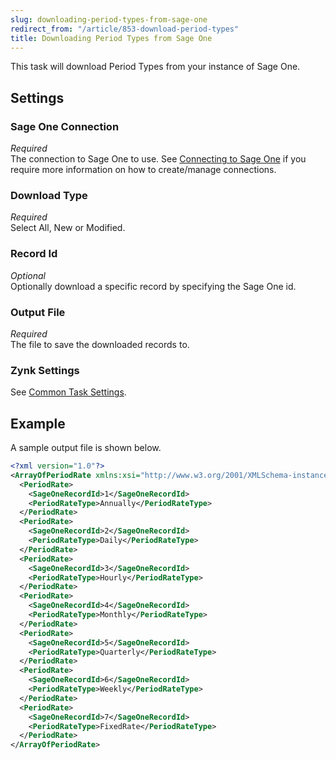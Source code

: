 ```yaml
---
slug: downloading-period-types-from-sage-one
redirect_from: "/article/853-download-period-types"
title: Downloading Period Types from Sage One
---
```

This task will download Period Types from your instance of Sage One.

## Settings
### Sage One Connection
_Required_  
The connection to Sage One to use. See [Connecting to Sage One](connecting-to-sage-one) if you require more information on how to create/manage connections.

### Download Type
_Required_  
Select All, New or Modified.

### Record Id
_Optional_  
Optionally download a specific record by specifying the Sage One id.

### Output File
_Required_  
The file to save the downloaded records to.

### Zynk Settings
See [Common Task Settings](common-task-settings).

## Example
A sample output file is shown below.
```xml
<?xml version="1.0"?>
<ArrayOfPeriodRate xmlns:xsi="http://www.w3.org/2001/XMLSchema-instance" xmlns:xsd="http://www.w3.org/2001/XMLSchema">
  <PeriodRate>
    <SageOneRecordId>1</SageOneRecordId>
    <PeriodRateType>Annually</PeriodRateType>
  </PeriodRate>
  <PeriodRate>
    <SageOneRecordId>2</SageOneRecordId>
    <PeriodRateType>Daily</PeriodRateType>
  </PeriodRate>
  <PeriodRate>
    <SageOneRecordId>3</SageOneRecordId>
    <PeriodRateType>Hourly</PeriodRateType>
  </PeriodRate>
  <PeriodRate>
    <SageOneRecordId>4</SageOneRecordId>
    <PeriodRateType>Monthly</PeriodRateType>
  </PeriodRate>
  <PeriodRate>
    <SageOneRecordId>5</SageOneRecordId>
    <PeriodRateType>Quarterly</PeriodRateType>
  </PeriodRate>
  <PeriodRate>
    <SageOneRecordId>6</SageOneRecordId>
    <PeriodRateType>Weekly</PeriodRateType>
  </PeriodRate>
  <PeriodRate>
    <SageOneRecordId>7</SageOneRecordId>
    <PeriodRateType>FixedRate</PeriodRateType>
  </PeriodRate>
</ArrayOfPeriodRate>
```